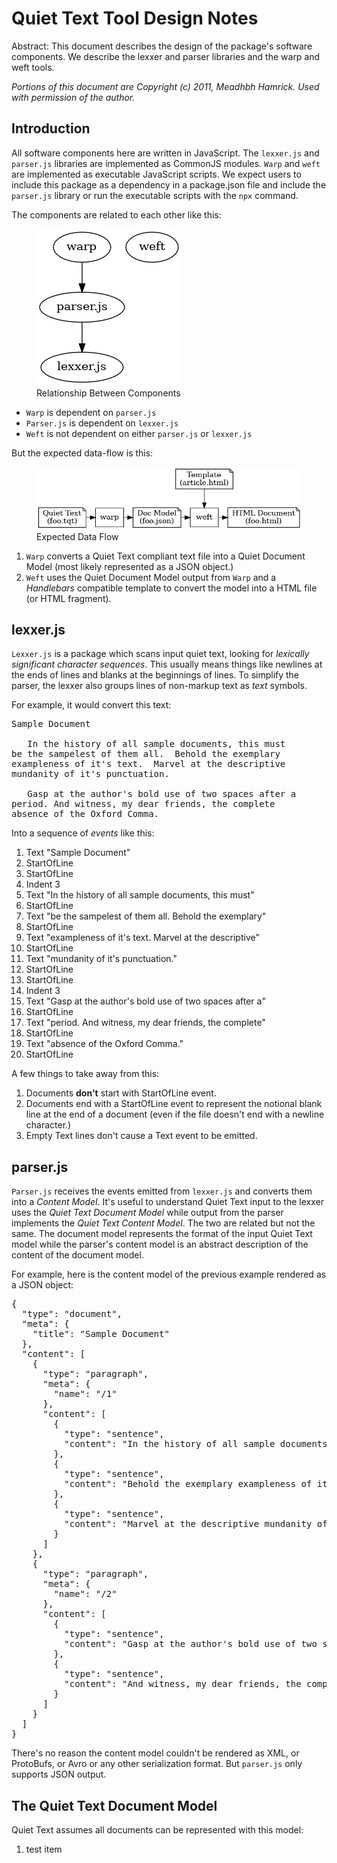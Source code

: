 <h1>Quiet Text Tool Design Notes</h1>

<p class="abstract">

  Abstract:
  This document describes the design of the package's software components.
  We describe the lexxer and parser libraries and the warp and weft tools.

</p>

<p>

  <em>Portions of this document are Copyright (c) 2011, Meadhbh Hamrick. Used with permission of the author.</em>

</p>

<h2>Introduction</h2>

<p>

  All software components here are written in JavaScript.
  The <code>lexxer.js</code> and <code>parser.js</code> libraries are implemented as CommonJS modules.
  <code>Warp</code> and <code>weft</code> are implemented as executable JavaScript scripts.
  We expect users to include this package as a dependency in a package.json file and include the <code>parser.js</code> library or run the executable scripts with the <code>npx</code> command.

</p>

<p>

  The components are related to each other like this:

</p>

<p>

  <figure>
    <img src="./20_1_Component_Relation.png" alt="Relationship Between Components"/>
    <figcaption>Relationship Between Components</figcaption>
  </figure>

</p>

<ul>

  <li><code>Warp</code> is dependent on <code>parser.js</code></li>
  <li><code>Parser.js</code> is dependent on <code>lexxer.js</code></li>
  <li><code>Weft</code> is not dependent on either <code>parser.js</code> or <code>lexxer.js</code></li>

</ul>

<p>

  But the expected data-flow is this:

</p>

<p>

  <figure>
    <img src="./20_2_Data_Flow.png" alt="Expected Data Flow"/>
    <figcaption>Expected Data Flow</figcaption>
  </figure>

</p>

<ol>

  <li><code>Warp</code> converts a Quiet Text compliant text file into a Quiet Document Model (most likely represented as a JSON object.)</li>
  <li><code>Weft</code> uses the Quiet Document Model output from <code>Warp</code> and a <em>Handlebars</em> compatible template to convert the model into a HTML file (or HTML fragment).</li>

</ol>

<h2>lexxer.js</h2>

<p>

  <code>Lexxer.js</code> is a package which scans input quiet text, looking for <em>lexically significant character sequences</em>.
  This usually means things like newlines at the ends of lines and blanks at the beginnings of lines.
  To simplify the parser, the lexxer also groups lines of non-markup text as <em>text</em> symbols.

</p>

<p>

  For example, it would convert this text:

</p>

<pre>Sample Document

   In the history of all sample documents, this must
be the sampelest of them all.  Behold the exemplary
exampleness of it's text.  Marvel at the descriptive
mundanity of it's punctuation.

   Gasp at the author's bold use of two spaces after a
period. And witness, my dear friends, the complete
absence of the Oxford Comma.</pre>

<p>
  Into a sequence of <em>events</em> like this:
</p>

<ol>

  <li>Text "Sample Document"</li>

  <li>StartOfLine</li>

  <li>StartOfLine</li>

  <li>Indent 3</li>

  <li>Text "In the history of all sample documents, this must"</li>

  <li>StartOfLine</li>

  <li>Text "be the sampelest of them all.  Behold the exemplary"</li>

  <li>StartOfLine</li>

  <li>Text "exampleness of it's text.  Marvel at the descriptive"</li>

  <li>StartOfLine</li>

  <li>Text "mundanity of it's punctuation."</li>

  <li>StartOfLine</li>

  <li>StartOfLine</li>

  <li>Indent 3</li>

  <li>Text "Gasp at the author's bold use of two spaces after a"</li>

  <li>StartOfLine</li>

  <li>Text "period. And witness, my dear friends, the complete"</li>

  <li>StartOfLine</li>

  <li>Text "absence of the Oxford Comma."</li>

  <li>StartOfLine</li>

</ol>

<p>

  A few things to take away from this:

</p>

<ol>

  <li>Documents <strong>don't</strong> start with StartOfLine event.</li>

  <li>Documents end with a StartOfLine event to represent the notional blank line at the end of a document (even if the file doesn't end with a newline character.)</li>

  <li>Empty Text lines don't cause a Text event to be emitted.</li>

</ol>

<h2>parser.js</h2>

<p>

  <code>Parser.js</code> receives the events emitted from <code>lexxer.js</code> and converts them into a <em>Content Model</em>.
  It's useful to understand Quiet Text input to the lexxer uses the <em>Quiet Text Document Model</em> while output from the parser implements the <em>Quiet Text Content Model</em>.
  The two are related but not the same.
  The document model represents the format of the input Quiet Text model while the parser's content model is an abstract description of the content of the document model.

</p>

<p>

  For example, here is the content model of the previous example rendered as a JSON object:

</p>

<pre>{
  "type": "document",
  "meta": {
    "title": "Sample Document"
  },
  "content": [
    {
      "type": "paragraph",
      "meta": {
        "name": "/1"
      },
      "content": [
        {
          "type": "sentence",
          "content": "In the history of all sample documents, this must be the sampelest of them all."
        },
        {
          "type": "sentence",
          "content": "Behold the exemplary exampleness of it's text."
        },
        {
          "type": "sentence",
          "content": "Marvel at the descriptive mundanity of it's punctuation."
        }
      ]
    },
    {
      "type": "paragraph",
      "meta": {
        "name": "/2"
      },
      "content": [
        {
          "type": "sentence",
          "content": "Gasp at the author's bold use of two spaces after a period."
        },
        {
          "type": "sentence",
          "content": "And witness, my dear friends, the complete absence of the Oxford Comma."
        }
      ]
    }
  ]
}</pre>

<p>

  There's no reason the content model couldn't be rendered as XML, or ProtoBufs, or Avro or any other serialization format.
  But <code>parser.js</code> only supports JSON output.

</p>

<h2>The Quiet Text Document Model</h2>

<p>

  Quiet Text assumes all documents can be represented with this model:

</p>

<ol>
  <li>
    <p>
      test item
    </p>
  </li>
</ol>